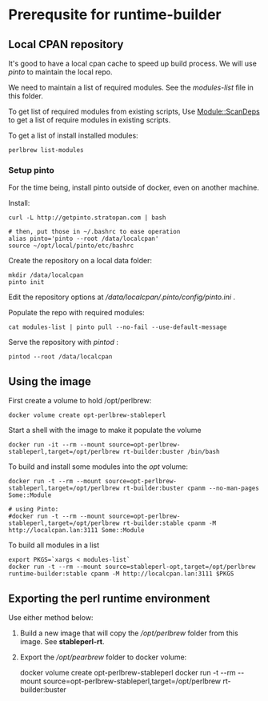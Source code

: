 # Prerequsite for runtime-builder

## Local CPAN repository

It's good to have a local cpan cache to speed up build process. We will use _pinto_ to maintain the local repo.

We need to maintain a list of required modules. See the _modules-list_ file in this folder.

To get list of required modules from existing scripts, Use [Module::ScanDeps](https://metacpan.org/pod/Module::ScanDeps) to get a list of require modules in existing scripts.


To get a list of install installed modules:

    perlbrew list-modules


### Setup pinto

For the time being, install pinto outside of docker, even on another machine.

Install:

    curl -L http://getpinto.stratopan.com | bash

    # then, put those in ~/.bashrc to ease operation
    alias pinto='pinto --root /data/localcpan'
    source ~/opt/local/pinto/etc/bashrc

Create the repository on a local data folder:

    mkdir /data/localcpan
    pinto init

Edit the repository options at */data/localcpan/.pinto/config/pinto.ini* .

Populate the repo with required modules:

    cat modules-list | pinto pull --no-fail --use-default-message

Serve the repository with _pintod_ :

    pintod --root /data/localcpan



## Using the image

First create a volume to hold /opt/perlbrew:

    docker volume create opt-perlbrew-stableperl

Start a shell with the image to make it populate the volume

    docker run -it --rm --mount source=opt-perlbrew-stableperl,target=/opt/perlbrew rt-builder:buster /bin/bash


To build and install some modules into the _opt_ volume:

    docker run -t --rm --mount source=opt-perlbrew-stableperl,target=/opt/perlbrew rt-builder:buster cpanm --no-man-pages Some::Module

    # using Pinto:
    #docker run -t --rm --mount source=opt-perlbrew-stableperl,target=/opt/perlbrew rt-builder:stable cpanm -M http://localcpan.lan:3111 Some::Module



To build all modules in a list

    export PKGS=`xargs < modules-list`
    docker run -t --rm --mount source=stableperl-opt,target=/opt/perlbrew runtime-builder:stable cpanm -M http://localcpan.lan:3111 $PKGS


## Exporting the perl runtime environment

Use either method below:

1. Build a new image that will copy the _/opt/perlbrew_ folder from this image. See **stableperl-rt**.

2. Export the _/opt/pearbrew_ folder to docker volume:

    docker volume create opt-perlbrew-stableperl
    docker run -t --rm --mount source=opt-perlbrew-stableperl,target=/opt/perlbrew rt-builder:buster
